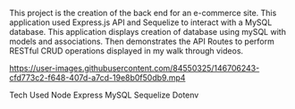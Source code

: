 This project is the creation of the back end for an e-commerce site. This application used Express.js API and Sequelize to interact with a MySQL database. This application displays creation of database using mySQL with models and associations. Then demonstrates the API Routes to perform RESTful CRUD operations displayed in my walk through videos.

https://user-images.githubusercontent.com/84550325/146706243-cfd773c2-f648-407d-a7cd-19e8b0f50db9.mp4


Tech Used
Node
Express
MySQL
Sequelize
Dotenv

